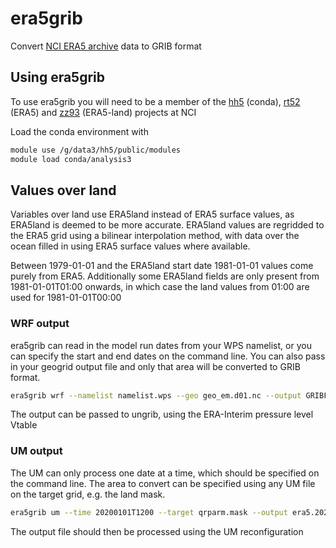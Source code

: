 # era5grib
Convert [NCI ERA5 archive](https://opus.nci.org.au/display/ERA5/ERA5+Community+Home) data to GRIB format

## Using era5grib

To use era5grib you will need to be a member of the [hh5](https://my.nci.org.au/mancini/project/hh5/join) (conda), [rt52](https://my.nci.org.au/mancini/project/rt52/join) (ERA5) and [zz93](https://my.nci.org.au/mancini/project/zz93/join) (ERA5-land) projects at NCI

Load the conda environment with
```bash
module use /g/data3/hh5/public/modules
module load conda/analysis3
```

## Values over land

Variables over land use ERA5land instead of ERA5 surface values, as ERA5land is deemed to be more accurate.
ERA5land values are regridded to the ERA5 grid using a bilinear interpolation method, with data over the ocean filled in using ERA5 surface values where available.

Between 1979-01-01 and the ERA5land start date 1981-01-01 values come purely from ERA5. Additionally some ERA5land fields are only present from 1981-01-01T01:00 onwards,
in which case the land values from 01:00 are used for 1981-01-01T00:00

### WRF output

era5grib can read in the model run dates from your WPS namelist, or you can specify the start and end dates on the command line.
You can also pass in your geogrid output file and only that area will be converted to GRIB format.

```bash
era5grib wrf --namelist namelist.wps --geo geo_em.d01.nc --output GRIBFILE.AAA
```

The output can be passed to ungrib, using the ERA-Interim pressure level Vtable

### UM output

The UM can only process one date at a time, which should be specified on the command line.
The area to convert can be specified using any UM file on the target grid, e.g. the land mask.

```bash
era5grib um --time 20200101T1200 --target qrparm.mask --output era5.20200101T1200.grib
```

The output file should then be processed using the UM reconfiguration

